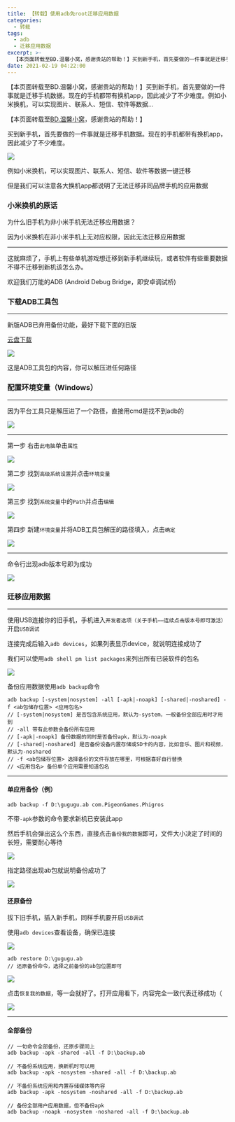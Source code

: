 ```yaml
---
title: 【转载】使用adb免root迁移应用数据
categories:
  - 转载
tags:
  - adb
  - 迁移应用数据
excerpt: >-
  【本页面转载至BD.温馨小窝，感谢贵站的帮助！】买到新手机，首先要做的一件事就是迁移手机数据。现在的手机都带有换机app，因此减少了不少难度。例如小米换机，可以实现图片、联系人、短信、软件等数据...
date: 2021-02-19 04:22:00
---
```


【本页面转载至BD.温馨小窝，感谢贵站的帮助！】买到新手机，首先要做的一件事就是迁移手机数据。现在的手机都带有换机app，因此减少了不少难度。例如小米换机，可以实现图片、联系人、短信、软件等数据...
<!-- more -->
【本页面转载至[BD.温馨小窝](https://old.blog.fwder.cn/index.php/go/aHR0cHM6Ly93d3cuYmx1ZXNkYXduLnRvcC8|cD00MTk=)，感谢贵站的帮助！】

买到新手机，首先要做的一件事就是迁移手机数据。现在的手机都带有换机app，因此减少了不少难度。

![](https://www.bluesdawn.top/wp-content/uploads/2020/09/20200903211707-461x1024.jpg)

例如小米换机，可以实现图片、联系人、短信、软件等数据一键迁移

但是我们可以注意各大换机app都说明了无法迁移非同品牌手机的应用数据

### 小米换机的原话

为什么旧手机为非小米手机无法迁移应用数据？

因为小米换机在非小米手机上无对应权限，因此无法迁移应用数据

* * *

这就麻烦了，手机上有些单机游戏想迁移到新手机继续玩，或者软件有些重要数据不得不迁移到新机该怎么办。

欢迎我们万能的ADB (Android Debug Bridge，即安卓调试桥)

### 下载ADB工具包

* * *

新版ADB已弃用备份功能，最好下载下面的旧版

[云盘下载](https://old.blog.fwder.cn/index.php/go/aHR0cHM6Ly9wYW4uYmFpZHUuY29tL3MvMWMxUHZIeG0=)

![](https://www.bluesdawn.top/wp-content/uploads/2020/09/20200906215257.jpg)

这是ADB工具包的内容，你可以解压进任何路径

### 配置环境变量（Windows）

* * *

因为平台工具只是解压进了一个路径，直接用cmd是找不到adb的

![](https://www.bluesdawn.top/wp-content/uploads/2020/09/20200903220758.jpg)

* * *

第一步 右击`此电脑`单击`属性`

![](https://www.bluesdawn.top/wp-content/uploads/2020/09/20200903221404-1.jpg)

第二步 找到`高级系统设置`并点击`环境变量`

![](https://www.bluesdawn.top/wp-content/uploads/2020/09/20200903221442-1.jpg)

第三步 找到`系统变量`中的`Path`并点击`编辑`

![](https://www.bluesdawn.top/wp-content/uploads/2020/09/20200903221605.jpg)

第四步 新建`环境变量`并将ADB工具包解压的路径填入，点击`确定`

![](https://www.bluesdawn.top/wp-content/uploads/2020/09/20200903221645-1.jpg)

* * *

命令行出现adb版本号即为成功

![](https://www.bluesdawn.top/wp-content/uploads/2020/09/20200906110443-1.jpg)

### 迁移应用数据

* * *

使用USB连接你的旧手机，手机进入`开发者选项（关于手机——连续点击版本号即可激活）`开启`USB调试`

连接完成后输入`adb devices`，如果列表显示device，就说明连接成功了

我们可以使用`adb shell pm list packages`来列出所有已装软件的包名

![](https://www.bluesdawn.top/wp-content/uploads/2020/09/20200906115435-1.jpg)

备份应用数据使用`adb backup`命令

```
adb backup [-system|nosystem] -all [-apk|-noapk] [-shared|-noshared] -f <ab包储存位置> <应用包名>
// [-system|nosystem] 是否包含系统应用，默认为-system，一般备份全部应用时才用到
// -all 带有此参数会备份所有应用
// [-apk|-noapk] 备份数据的同时是否备份apk，默认为-noapk
// [-shared|-noshared] 是否备份设备内置存储或SD卡的内容，比如音乐、图片和视频，默认为-noshared
// -f <ab包储存位置> 选择备份的文件存放在哪里，可根据喜好自行替换
// <应用包名> 备份单个应用需要知道包名
```

* * *

#### 单应用备份（例）

```
adb backup -f D:\gugugu.ab com.PigeonGames.Phigros
```

不带`-apk`参数的命令要求新机已安装此app

然后手机会弹出这么个东西，直接点击`备份我的数据`即可，文件大小决定了时间的长短，需要耐心等待

![](https://www.bluesdawn.top/wp-content/uploads/2020/09/IMG_20200821_165221-576x1024.jpg)

指定路径出现ab包就说明备份成功了

![](https://www.bluesdawn.top/wp-content/uploads/2020/09/20200906130707.jpg)

#### 还原备份

拔下旧手机，插入新手机，同样手机要开启`USB调试`

使用`adb devices`查看设备，确保已连接

![](https://www.bluesdawn.top/wp-content/uploads/2020/09/20200906131338.jpg)

```
adb restore D:\gugugu.ab
// 还原备份命令，选择之前备份的ab包位置即可
```

![](https://www.bluesdawn.top/wp-content/uploads/2020/09/Screenshot_2020-08-21-17-13-14-763_com.android.ba_-461x1024.jpg)

点击`恢复我的数据`，等一会就好了。打开应用看下，内容完全一致代表迁移成功（

![](https://www.bluesdawn.top/wp-content/uploads/2020/09/IMG_20200821_172850-scaled.jpg)

* * *

#### 全部备份

```
// 一句命令全部备份，还原步骤同上
adb backup -apk -shared -all -f D:\backup.ab

// 不备份系统应用，换新机时可以用
adb backup -apk -nosystem -shared -all -f D:\backup.ab

// 不备份系统应用和内置存储媒体等内容
adb backup -apk -nosystem -noshared -all -f D:\backup.ab

// 备份全部用户应用数据，但不备份apk
adb backup -noapk -nosystem -noshared -all -f D:\backup.ab
```